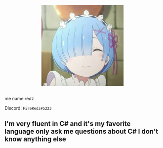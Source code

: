 
<p align="center">
  <img src="https://raw.githubusercontent.com/FireRedz/FireRedz/master/rem.png" alt="rem">
</p>

##
me name redz

Discord: `FireRedz#5223`

## I'm very fluent in C# and it's my favorite language only ask me questions about C# I don't know anything else
